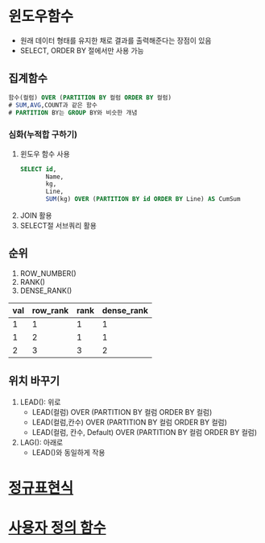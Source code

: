 # 윈도우함수
- 원래 데이터 형태를 유지한 채로 결과를 출력해준다는 장점이 있음
- SELECT, ORDER BY 절에서만 사용 가능
## 집계함수
```sql
함수(컬럼) OVER (PARTITION BY 컬럼 ORDER BY 컬럼)
# SUM,AVG,COUNT과 같은 함수
# PARTITION BY는 GROUP BY와 비슷한 개념
```
### 심화(누적합 구하기)
1. 윈도우 함수 사용
   ```sql
   SELECT id,
          Name,
          kg,
          Line,
          SUM(kg) OVER (PARTITION BY id ORDER BY Line) AS CumSum
   ```
3. JOIN 활용
4. SELECT절 서브쿼리 활용
## 순위
1. ROW_NUMBER()
3. RANK()
4. DENSE_RANK()

| val | row_rank | rank | dense_rank |
| --- | -------- | ---- | ---------- |
| 1   | 1        | 1    | 1          |
| 1   | 2        | 1    | 1          |
| 2   | 3        | 3    | 2          |
  
## 위치 바꾸기
1. LEAD(): 위로
   - LEAD(컬럼) OVER (PARTITION BY 컬럼 ORDER BY 컬럼)
   - LEAD(컬럼,칸수) OVER (PARTITION BY 컬럼 ORDER BY 컬럼)
   - LEAD(컬럼, 칸수, Default) OVER (PARTITION BY 컬럼 ORDER BY 컬럼)
2. LAG(): 아래로
   - LEAD()와 동일하게 작용
  
  
# [정규표현식](https://regexone.com/)
# [사용자 정의 함수](https://www.mysqltutorial.org/mysql-stored-function/)
